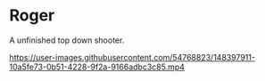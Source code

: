 # Roger
A unfinished top down shooter.


https://user-images.githubusercontent.com/54768823/148397911-10a5fe73-0b51-4228-9f2a-9166adbc3c85.mp4


